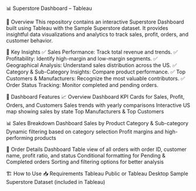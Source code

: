 📊 Superstore Dashboard – Tableau

🚀 Overview
This repository contains an interactive Superstore Dashboard built using Tableau with the Sample Superstore dataset. It provides insightful data visualizations and analytics to track sales, profit, orders, and customer behavior.

🎯 Key Insights
✅ Sales Performance: Track total revenue and trends.
✅ Profitability: Identify high-margin and low-margin segments.
✅ Geographical Analysis: Understand sales distribution across the US.
✅ Category & Sub-Category Insights: Compare product performance.
✅ Top Customers & Manufacturers: Recognize the most valuable contributors.
✅ Order Status Tracking: Monitor completed and pending orders.

📌 Dashboard Features
📈 Overview Dashboard
KPI Cards for Sales, Profit, Orders, and Customers
Sales trends with yearly comparisons
Interactive US map showing sales by state
Top Manufacturers & Top Customers

📊 Sales Breakdown Dashboard
Sales by Product Category & Sub-category
Dynamic filtering based on category selection
Profit margins and high-performing products

📑 Order Details Dashboard
Table view of all orders with order ID, customer name, profit ratio, and status
Conditional formatting for Pending & Completed orders
Sorting and filtering options for better analysis

🏗️ How to Use
📥 Requirements
Tableau Public or Tableau Desktop
Sample Superstore Dataset (included in Tableau)



